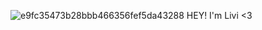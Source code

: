 ![e9fc35473b28bbb466356fef5da43288](https://github.com/liviki/liviki/assets/174885671/e5645759-1f3f-49d2-850b-276f8868a92e)
HEY! I'm Livi <3
